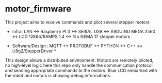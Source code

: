 # motor_firmware
This project aims to receive commands and pilot several stepper motors

* Infra: LAN <-> Raspberry PI 3 <-> SERIAL USB <-> ARDUINO MEGA 2560 <-> LCD 12864/RAMPS 1.4 <-> N x NEMA 17 stepper motors

* Software/Design : MQTT <-> PROTOBUF <-> PYTHON <-> C++ <-> U8g2/StepperDriver * 

This design allows a distributed environment. Motors are remotely piloted, no high-level logic here this repo only handle the communication protocol and sending appropriate commands to the motors. Blue LCD embarked with the robot and motors is showing debug informations.
